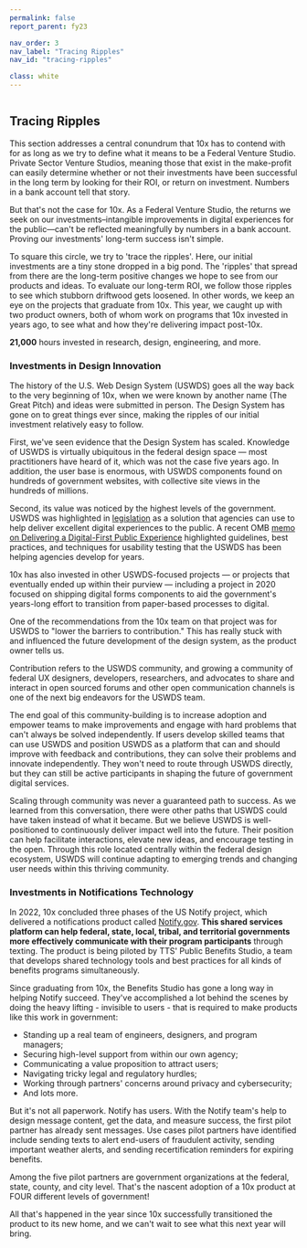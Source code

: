```yaml
---
permalink: false
report_parent: fy23

nav_order: 3
nav_label: "Tracing Ripples"
nav_id: "tracing-ripples"

class: white
---
```

<div class="section-divider">
    <img alt="" src="{{ '/assets/images/impact-reports/tracing-ripples.svg' | url }}">
</div>

## Tracing Ripples

This section addresses a central conundrum that 10x has to contend with for as long as we try to define  what it means to be a Federal Venture Studio. Private Sector Venture Studios, meaning those that exist in the make-profit can easily determine whether or not their investments have been successful in the long term by looking for their ROI, or return on investment. Numbers in a bank account tell that story.

But that's not the case for 10x. As a Federal Venture Studio, the returns we seek on our investments–intangible improvements in digital experiences for the public—can't be reflected meaningfully by numbers in a bank account. Proving our investments' long-term success isn't simple.

To square this circle, we try to 'trace the ripples'. Here, our initial investments are a tiny stone dropped in a big pond. The 'ripples' that spread from there are the long-term positive changes we hope to see from our products and ideas. To evaluate our long-term ROI, we follow those ripples to see which stubborn driftwood gets loosened. In other words, we keep an eye on the projects that graduate from 10x. This year, we caught up with two product owners, both of whom work on programs that 10x invested in years ago, to see what and how they're delivering impact post-10x.

<aside class="overview-text" role="note">
  <div class="contentRow">
      <span class="hilighted-text"><strong>21,000</strong></span> hours invested in research, design, engineering, and more.
  </div>
</aside>

### Investments in Design Innovation

The history of the U.S. Web Design System (USWDS) goes all the way back to the very beginning of 10x, when we were known by another name (The Great Pitch) and ideas were submitted in person. The Design System has gone on to great things ever since, making the ripples of our initial investment relatively easy to follow.

First, we've seen evidence that the Design System has scaled. Knowledge of USWDS is virtually ubiquitous in the federal design space — most practitioners have heard of it, which was not the case five years ago. In addition, the user base is enormous, with USWDS components found on hundreds of government websites, with collective site views in the hundreds of millions. 

Second, its value was noticed by the highest levels of the government. USWDS was highlighted in <a class="usa-link usa-link--external" rel="noreferrer" target="_blank" href="https://www.congress.gov/bill/115th-congress/house-bill/5759/text">legislation</a> as a solution that agencies can use to help deliver excellent digital experiences to the public. A recent OMB <a class="usa-link usa-link--external" rel="noreferrer" target="_blank" href="https://www.whitehouse.gov/wp-content/uploads/2023/09/M-23-22-Delivering-a-Digital-First-Public-Experience.pdf">memo on Delivering a Digital-First Public Experience</a> highlighted guidelines, best practices, and techniques for usability testing that the USWDS has been helping agencies develop for years.

10x has also invested in other USWDS-focused projects — or projects that eventually ended up within their purview — including a project in 2020 focused on shipping digital forms components to aid the government's years-long effort to transition from paper-based processes to digital.

One of the recommendations from the 10x team on that project was for USWDS to "lower the barriers to contribution." This has really stuck with and influenced the future development of the design system, as the product owner tells us.

Contribution refers to the USWDS community, and growing a community of federal UX designers, developers, researchers, and advocates to share and interact in open sourced forums and other open communication channels is one of the next big endeavors for the USWDS team.

The end goal of this community-building is to increase adoption and empower teams to make improvements and engage with hard problems that can't always be solved independently.  If users develop skilled teams that can use USWDS and position USWDS as a platform that can and should improve with feedback and contributions, they can solve their problems and innovate independently. They won't need to route through USWDS directly, but they can still  be active participants in shaping the future of government digital services.

Scaling through community was never a guaranteed path to success. As we learned from this conversation, there were other paths that USWDS could have taken instead of what it became. But we believe USWDS is well-positioned to continuously deliver impact well into the future. Their position can help facilitate interactions, elevate new ideas, and encourage testing in the open. Through this role located centrally within the federal design ecosystem, USWDS will continue adapting to emerging trends and changing user needs within this thriving community. 

### Investments in Notifications Technology

In 2022, 10x concluded three phases of the US Notify project, which delivered a notifications  product called  <a class="usa-link usa-link--external" rel="noreferrer" target="_blank" href="https://www.notify.gov">Notify.gov</a>. **This shared services platform can help federal, state, local, tribal, and territorial governments more effectively communicate with their program participants** through texting. The product is being piloted by TTS' Public Benefits Studio, a team that develops shared technology tools and best practices for all kinds of benefits programs simultaneously.

Since graduating from 10x, the Benefits Studio has gone a long way in helping Notify succeed. They've accomplished a lot behind the scenes by doing the heavy lifting - invisible to users - that is required to make products like this work in government:

- Standing up a real team of engineers, designers, and program managers; 
- Securing high-level support from within our own agency; 
- Communicating a value proposition to attract users; 
- Navigating tricky legal and regulatory hurdles;
- Working through partners' concerns around privacy and cybersecurity;
- And lots more.

But it's not all paperwork. Notify has users. With the Notify team's help to design message content, get the data, and measure success, the first pilot partner has already sent messages. Use cases pilot partners have identified include sending texts to alert end-users of fraudulent activity, sending important weather alerts, and sending recertification reminders for expiring benefits.

Among the five pilot partners are government organizations at the federal, state, county, and city level. That's the nascent adoption of a 10x product at FOUR different levels of government!

All that's happened in the year since 10x successfully transitioned the product to its new home, and we can't wait to see what this next year will bring.
